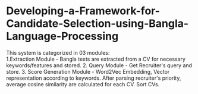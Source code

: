 # Developing-a-Framework-for-Candidate-Selection-using-Bangla-Language-Processing
 
This system is categorized in 03 modules:  
1.Extraction Module - Bangla texts are extracted from a CV for necessary keywords/features and stored. 
2. Query Module - Get Recruiter's query and store. 
3. Score Generation Module - Word2Vec Embedding, Vector representation according to keywords. After parsing recruiter's priority, average cosine similarity are calculated for each CV. Sort CVs.
